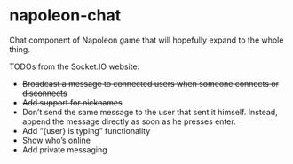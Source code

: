 # napoleon-chat
Chat component of Napoleon game that will hopefully expand to the whole thing.

TODOs from the Socket.IO website:
* ~~Broadcast a message to connected users when someone connects or disconnects~~
* ~~Add support for nicknames~~
* Don’t send the same message to the user that sent it himself. Instead, append the message directly as soon as he presses enter.
* Add “{user} is typing” functionality
* Show who’s online
* Add private messaging
